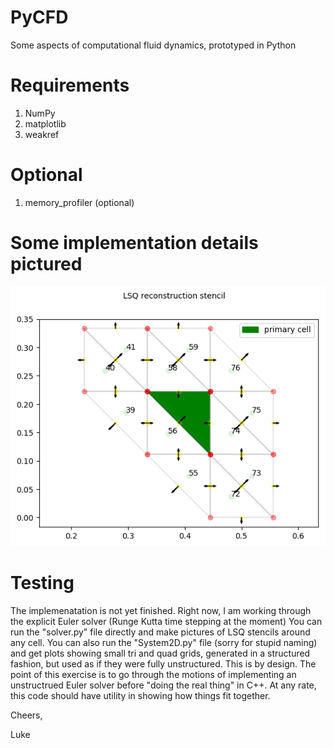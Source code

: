 # PyCFD

Some aspects of computational fluid dynamics, prototyped in Python



# Requirements

1. NumPy
2. matplotlib
3. weakref


# Optional
1. memory_profiler (optional)

# Some implementation details pictured

![LSQ gradient stencil at the cell colored in green](pics/stencil_57.png)


# Testing

The implemenatation is not yet finished.  Right now, I am working through the explicit Euler solver (Runge Kutta time stepping at the moment)  You can run the "solver.py" file directly and make pictures of LSQ stencils around any cell.  You can also run the "System2D.py" file (sorry for stupid naming) and get plots showing small tri and quad grids, generated in a structured fashion, but used as if they were fully unstructured.  This is by design.  The point of this exercise is to go through the motions of implementing an unstructrued Euler solver before "doing the real thing" in C++.  At any rate, this code should have utility in showing how things fit together.  

Cheers,

Luke
